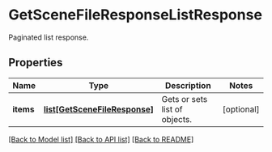 # GetSceneFileResponseListResponse

Paginated list response.
## Properties
Name | Type | Description | Notes
------------ | ------------- | ------------- | -------------
**items** | [**list[GetSceneFileResponse]**](GetSceneFileResponse.md) | Gets or sets list of objects. | [optional] 

[[Back to Model list]](../README.md#documentation-for-models) [[Back to API list]](../README.md#documentation-for-api-endpoints) [[Back to README]](../README.md)


